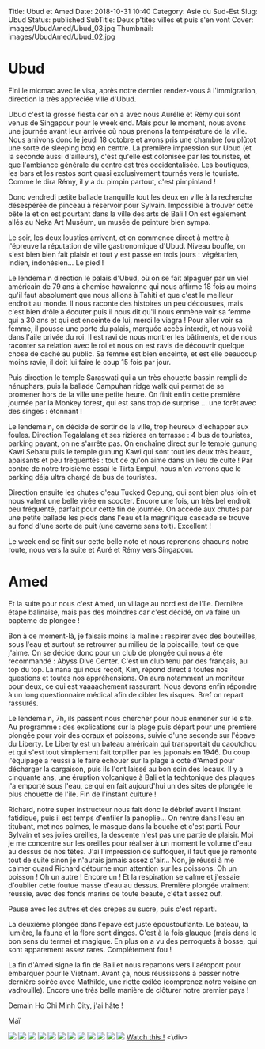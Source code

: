 Title: Ubud et Amed
Date: 2018-10-31 10:40
Category: Asie du Sud-Est
Slug: Ubud
Status: published
SubTitle: Deux p'tites villes et puis s'en vont 
Cover: images/UbudAmed/Ubud_03.jpg
Thumbnail: images/UbudAmed/Ubud_02.jpg

# Ubud

Fini le micmac avec le visa, après notre dernier rendez-vous à l'immigration, direction la très appréciée ville d'Ubud.

Ubud c'est la grosse fiesta car on a avec nous Aurélie et Rémy qui sont venus de Singapour pour le week end. Mais pour le moment, nous avons une journée avant leur arrivée où nous prenons la température de la ville. Nous arrivons donc le jeudi 18 octobre et avons pris une chambre (ou plûtot une sorte de sleeping box) en centre. La première impression sur Ubud (et la seconde aussi d'ailleurs), c'est qu'elle est colonisée par les touristes, et que l'ambiance générale du centre est très occidentalisée. Les boutiques, les bars et les restos sont quasi exclusivement tournés vers le touriste. Comme le dira Rémy, il y a du pimpin partout, c'est pimpinland !

Donc vendredi petite ballade tranquille tout les deux en ville à la recherche désespérée de pinceau à réservoir pour Sylvain. Impossible à trouver cette bête là et on est pourtant dans la ville des arts de Bali ! On est également allés au Neka Art Muséum, un musée de peinture bien sympa.

Le soir, les deux loustics arrivent, et on commence direct à mettre à l'épreuve la réputation de ville gastronomique d'Ubud. Niveau bouffe, on s'est bien bien fait plaisir et tout y est passé en trois jours : végétarien, indien, indonésien... Le pied !

Le lendemain direction le palais d'Ubud, où on se fait alpaguer par un viel américain de 79 ans à chemise hawaienne qui nous affirme 18 fois au moins qu'il faut absolument que nous allions à Tahiti et que c'est le meilleur endroit au monde. Il nous raconte des histoires un peu décousues, mais c'est bien drôle à écouter puis il nous dit qu'il nous enmène voir sa femme qui a 30 ans et qui est enceinte de lui, merci le viagra ! Pour aller voir sa femme, il pousse une porte du palais, marquée accès interdit, et nous voilà dans l'aile privée du roi. Il est ravi de nous montrer les bâtiments, et de nous raconter sa relation avec le roi et nous on est ravis de découvrir quelque chose de caché au public. Sa femme est bien enceinte, et est elle beaucoup moins ravie, il doit lui faire le coup 15 fois par jour.

Puis direction le temple Saraswati qui a un très chouette bassin rempli de nénuphars, puis la ballade Campuhan ridge walk qui permet de se promener hors de la ville une petite heure.
On finit enfin cette première journée par la Monkey forest, qui est sans trop de surprise ... une forêt avec des singes : étonnant !

Le lendemain, on décide de sortir de la ville, trop heureux d'échapper aux foules. Direction Tegalalang et ses rizières en terrasse : 4 bus de touristes, parking payant, on ne s'arrête pas. On enchaîne direct sur le temple gunung Kawi Sebatu puis le temple gunung Kawi qui sont tout les deux très beaux, apaisants et peu fréquentés : tout ce qu'on aime dans un lieu de culte !
Par contre de notre troisième essai le Tirta Empul, nous n'en verrons que le parking déja ultra chargé de bus de touristes.

Direction ensuite les chutes d'eau Tucked Cepung, qui sont bien plus loin et nous valent une belle virée en scooter. Encore une fois, un très bel endroit peu fréquenté, parfait pour cette fin de journée. On accède aux chutes par une petite ballade les pieds dans l'eau et la magnifique cascade se trouve au fond d'une sorte de puit (une caverne sans toit). Excellent !

Le week end se finit sur cette belle note et nous reprenons chacuns notre route, nous vers la suite et Auré et Rémy vers Singapour.

# Amed

Et la suite pour nous c'est Amed, un village au nord est de l'île. Dernière étape balinaise, mais pas des moindres car c'est décidé, on va faire un baptème de plongée !

Bon à ce moment-là, je faisais moins la maline : respirer avec des bouteilles, sous l'eau et surtout se retrouver au milieu de la poiscaille, tout ce que j'aime. On se décide donc pour un club de plongée qui nous a été recommandé : Abyss Dive Center. C'est un club tenu par des français, au top du top. La nana qui nous reçoit, Kim, répond direct à toutes nos questions et toutes nos appréhensions. On aura notamment un moniteur pour deux, ce qui est vaaaachement rassurant. Nous devons enfin répondre à un long questionnaire médical afin de cibler les risques. Bref on repart rassurés. 

Le lendemain, 7h, ils passent nous chercher pour nous enmener sur le site. Au programme : des explications sur la plage puis départ pour une première plongée pour voir des coraux et poissons, suivie d'une seconde sur l'épave du Liberty. Le Liberty est un bateau américain qui transportait du caoutchou et qui s'est tout simplement fait torpiller par les japonais en 1946. Du coup l'équipage a réussi à le faire échouer sur la plage à coté d'Amed pour décharger la cargaison, puis ils l'ont laissé au bon soin des locaux. Il y a cinquante ans, une éruption volcanique à Bali et la techtonique des plaques l'a emporté sous l'eau, ce qui en fait aujourd'hui un des sites de plongée le plus chouette de l'île. Fin de l'instant culture !

Richard, notre super instructeur nous fait donc le débrief avant l'instant fatidique, puis il est temps d'enfiler la panoplie... On rentre dans l'eau en titubant, met nos palmes, le masque dans la bouche et c'est parti. 
Pour Sylvain et ses jolies oreilles, la descente n'est pas une partie de plaisir. Moi je me concentre sur les oreilles pour réaliser à un moment le volume d'eau au dessus de nos têtes. J'ai l'impression de suffoquer, il faut que je remonte tout de suite sinon je n'aurais jamais assez d'air... Non, je réussi à me calmer quand Richard détourne mon attention sur les poissons. Oh un poisson ! Oh un autre ! Encore un ! Et la respiration se calme et j'essaie d'oublier cette foutue masse d'eau au dessus. 
Première plongée vraiment réussie, avec des fonds marins de toute beauté, c'était assez ouf.

Pause avec les autres et des crèpes au sucre, puis c'est reparti.

La deuxième plongée dans l'épave est juste époustouflante. Le bateau, la lumière, la faune et la flore sont dingos. C'est à la fois glauque (mais dans le bon sens du terme) et magique. En plus on a vu des perroquets à bosse, qui sont apparement assez rares. Complètement fou ! 

<!-- Abyss nous a même fait une vidéo de notre plongée :  -->

La fin d'Amed signe la fin de Bali et nous repartons vers l'aéroport pour embarquer pour le Vietnam. Avant ça, nous réussissons à passer notre dernière soirée avec Mathilde, une riette exilée (comprenez notre voisine en vadrouille). Encore une très belle manière de clôturer notre premier pays !

Demain Ho Chi Minh City, j'ai hâte !

Maï

<div class="galleria" style="margin:auto">
	<img src="images/UbudAmed/Ubud_01.jpg">
	<img src="images/UbudAmed/Ubud_02.jpg">
    <img src="images/UbudAmed/Ubud_03.jpg">
    <img src="images/UbudAmed/Ubud_04.jpg">
    <img src="images/UbudAmed/Ubud_05.jpg">
    <img src="images/UbudAmed/Ubud_06.jpg">
    <img src="images/UbudAmed/Ubud_07.jpg">
    <img src="images/UbudAmed/Ubud_08.jpg">
    <img src="images/UbudAmed/Ubud_09.jpg">
    <img src="images/UbudAmed/Ubud_10.jpg">
    <img src="images/UbudAmed/Ubud_11.jpg">
    <img src="images/UbudAmed/Ubud_12.jpg">
    <a href="https://www.youtube.com/watch?v=NPe7riT_oAg"><span class="video">Watch this !</span></a>
<\div>
<script>
	(function() { 
            Galleria.loadTheme('https://cdnjs.cloudflare.com/ajax/libs/galleria/1.5.7/themes/classic/galleria.classic.min.js');
            Galleria.run('.galleria');
        }());
</script>